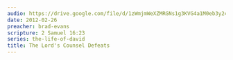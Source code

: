 ```yaml
---
audio: https://drive.google.com/file/d/1zWmjmWeXZMRGNs1g3KVG4a1M0eb3y2cU/view
date: 2012-02-26
preacher: brad-evans
scripture: 2 Samuel 16:23
series: the-life-of-david
title: The Lord's Counsel Defeats
---
```

